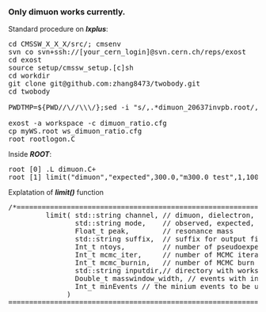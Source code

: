 ### Only dimuon works currently.

Standard procedure on **_lxplus_**:
<pre>
cd CMSSW_X_X_X/src/; cmsenv
svn co svn+ssh://[your_cern_login]@svn.cern.ch/reps/exost
cd exost
source setup/cmssw_setup.[c]sh
cd workdir
git clone git@github.com:zhang8473/twobody.git
cd twobody
<comment>
PWDTMP=${PWD//\//\\\/};sed -i "s/,.*dimuon_20637invpb.root/, 'Dimuon data', ${PWDTMP}\/dimuon_20637invpb.root/g" dimuon_ratio.cfg
</comment>
exost -a workspace -c dimuon_ratio.cfg 
cp myWS.root ws_dimuon_ratio.cfg
root rootlogon.C
</pre>

Inside **_ROOT_**:
<pre>
root [0] .L dimuon.C+
root [1] limit("dimuon","expected",300.0,"m300.0_test",1,10000,500,"",-1.,600)
</pre>

Explatation of **_limit()_** function
<pre>
/*=======================================================================================
         limit( std::string channel, // dimuon, dielectron, mumuee, etc
                std::string mode,    // observed, expected, mass limit (extra k-factor uncertainty) 
                Float_t peak,        // resonance mass
                std::string suffix,  // suffix for output file names
                Int_t ntoys,         // number of pseudoexperiments for expected limit
                Int_t mcmc_iter,     // number of MCMC iterations
                Int_t mcmc_burnin,   // number of MCMC burn in steps to be discarded
                std::string inputdir,// directory with workspace files
                Double_t masswindow_width, // events with invmass from peak*(1-masswindow_width) to peak*(1+masswindow_width) will be considered in the profile likelihood calculation, no masswindow cut if this value is less than zero
                Int_t minEvents // the minium events to be used in the profile likelihood calculation, max(minEvents,# of events in the mass window) will be used in the profile likelihood calculation
              )
=========================================================================================*/
</pre>
